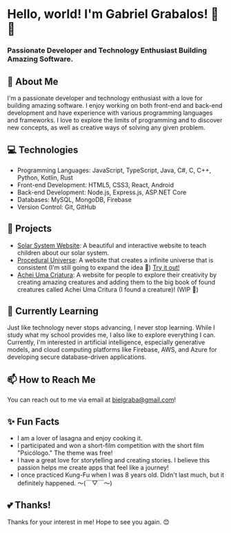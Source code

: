 # Hello, world! I'm Gabriel Grabalos! 👋😉
### Passionate Developer and Technology Enthusiast Building Amazing Software.

## 🚀 About Me

I'm a passionate developer and technology enthusiast with a love for building amazing software. I enjoy working on both front-end and back-end development and have experience with various programming languages and frameworks. I love to explore the limits of programming and to discover new concepts, as well as creative ways of solving any given problem.

## 💻 Technologies

- Programming Languages: JavaScript, TypeScript, Java, C#, C, C++, Python, Kotlin, Rust
- Front-end Development: HTML5, CSS3, React, Android
- Back-end Development: Node.js, Express.js, ASP.NET Core
- Databases: MySQL, MongoDB, Firebase
- Version Control: Git, GitHub

## 🔭 Projects

- [Solar System Website](https://github.com/GabrielGrabalos/Solar-System-Website): A beautiful and interactive website to teach children about our solar system.
- [Procedural Universe](https://github.com/GabrielGrabalos/Procedural-Universe): A website that creates a infinite universe that is consistent (I'm still going to expand the idea 👀) [Try it out!](https://gabrielgrabalos.github.io/Procedural-Universe/)
- [Achei Uma Criatura](https://github.com/GabrielGrabalos/Achei-Uma-Criatura): A website for people to explore their creativity by creating amazing creatures and adding them to the big book of found creatures called Achei Uma Critura (I found a creature)! (WIP 💪)

## 🌱 Currently Learning

Just like technology never stops advancing, I never stop learning. While I study what my school provides me, I also like to explore everything I can. Currently, I'm interested in artificial intelligence, especially generative models, and cloud computing platforms like Firebase, AWS, and Azure for developing secure database-driven applications.

## 📫 How to Reach Me

You can reach out to me via email at [bielgraba@gmail.com](mailto:bielgraba@gmail.com)!

## ✨ Fun Facts

- I am a lover of lasagna and enjoy cooking it.
- I participated and won a short-film competition with the short film "Psicólogo." The theme was free!
- I have a great love for storytelling and creating stories. I believe this passion helps me create apps that feel like a journey!
- I once practiced Kung-Fu when I was 8 years old. Didn't last much, but it definitely happened. 〜(￣▽￣〜)

## 💕 Thanks!

Thanks for your interest in me!
Hope to see you again. 😊
